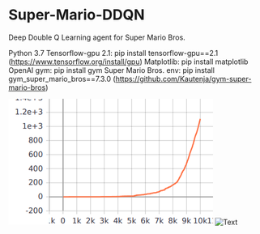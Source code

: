 # Super-Mario-DDQN
Deep Double Q Learning agent for Super Mario Bros.

Python 3.7
Tensorflow-gpu 2.1: pip install tensorflow-gpu==2.1 (https://www.tensorflow.org/install/gpu)
Matplotlib: pip install matplotlib
OpenAI gym: pip install gym
Super Mario Bros. env: pip install gym_super_mario_bros==7.3.0 (https://github.com/Kautenja/gym-super-mario-bros)

![Text](https://github.com/Neqit/Super-Mario-DDQN/blob/master/src/marion_ddqn_wins.png)
![Text](https://github.com/Neqit/Super-Mario-DDQN/blob/master/src/DDQN_mario_result.gif)
